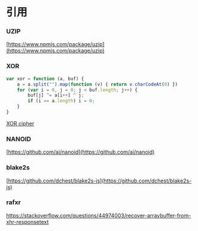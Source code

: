 # 引用
### UZIP
[https://www.npmjs.com/package/uzip](https://www.npmjs.com/package/uzip)
### XOR 
```javascript
var xor = function (a, buf) {
    a = a.split("").map(function (v) { return v.charCodeAt(0) })
    for (var i = 0, j = 0; j < buf.length; j++) {
        buf[j] ^= a[i++] ^ j;
        if (i == a.length) i = 0;
    }
}
```
[XOR cipher](https://github.com/dchest/tweetnacl-js/blob/master/nacl-fast.js#L454)
### NANOID
[https://github.com/ai/nanoid](https://github.com/ai/nanoid)
### blake2s
[https://github.com/dchest/blake2s-js](https://github.com/dchest/blake2s-js)
### rafxr
https://stackoverflow.com/questions/44974003/recover-arraybuffer-from-xhr-responsetext




